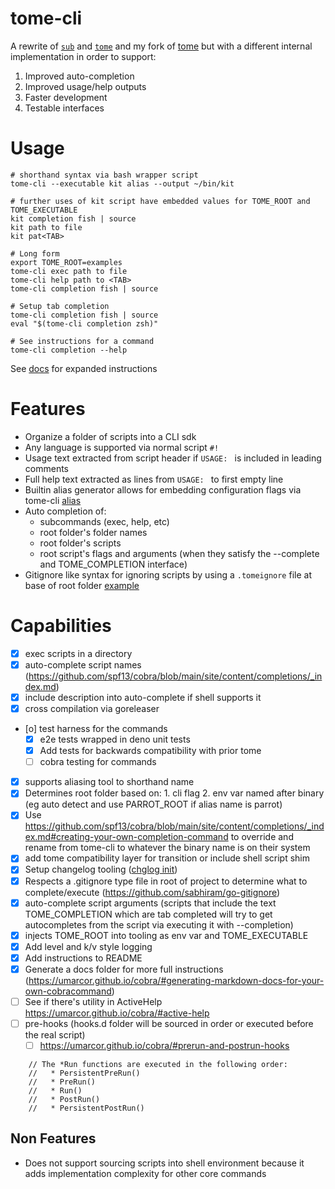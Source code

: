 # tome-cli

A rewrite of [`sub`](https://github.com/qrush/sub) and [`tome`](https://github.com/toumorokoshi/tome) and my fork of [tome](https://github.com/zph/tome) but with a different internal implementation in order to support:
1. Improved auto-completion
2. Improved usage/help outputs
3. Faster development
4. Testable interfaces

# Usage

```
# shorthand syntax via bash wrapper script
tome-cli --executable kit alias --output ~/bin/kit

# further uses of kit script have embedded values for TOME_ROOT and TOME_EXECUTABLE
kit completion fish | source
kit path to file
kit pat<TAB>

# Long form
export TOME_ROOT=examples
tome-cli exec path to file
tome-cli help path to <TAB>
tome-cli completion fish | source

# Setup tab completion
tome-cli completion fish | source
eval "$(tome-cli completion zsh)"

# See instructions for a command
tome-cli completion --help
```

See [docs](./docs/tome-cli.md) for expanded instructions

# Features

- Organize a folder of scripts into a CLI sdk
- Any language is supported via normal script `#!`
- Usage text extracted from script header if `USAGE: ` is included in leading comments
- Full help text extracted as lines from `USAGE: ` to first empty line
- Builtin alias generator allows for embedding configuration flags via tome-cli [alias](./docs/tome-cli_alias.md)
- Auto completion of:
  - subcommands (exec, help, etc)
  - root folder's folder names
  - root folder's scripts
  - root script's flags and arguments (when they satisfy the --complete and TOME_COMPLETION interface)
- Gitignore like syntax for ignoring scripts by using a `.tomeignore` file at base of root folder [example](./cmd/embeds/.tomeignore)

# Capabilities

- [x] exec scripts in a directory
- [x] auto-complete script names (https://github.com/spf13/cobra/blob/main/site/content/completions/_index.md)
- [x] include description into auto-complete if shell supports it
- [x] cross compilation via goreleaser
- [o] test harness for the commands
  - [x] e2e tests wrapped in deno unit tests
  - [x] Add tests for backwards compatibility with prior tome
  - [ ] cobra testing for commands
- [x] supports aliasing tool to shorthand name
- [x] Determines root folder based on:
        1. cli flag
        2. env var named after binary (eg auto detect and use PARROT_ROOT if alias name is parrot)
- [x] Use https://github.com/spf13/cobra/blob/main/site/content/completions/_index.md#creating-your-own-completion-command
      to override and rename from tome-cli to whatever the binary name is on their system
- [x] add tome compatibility layer for transition or include shell script shim
- [x] Setup changelog tooling ([chglog init](https://github.com/goreleaser/chglog))
- [x] Respects a .gitignore type file in root of project to determine what to complete/execute (https://github.com/sabhiram/go-gitignore)
- [x] auto-complete script arguments (scripts that include the text TOME_COMPLETION which are tab completed will try to get autocompletes from the script via executing it with --completion)
- [x] injects TOME_ROOT into tooling as env var and TOME_EXECUTABLE
- [x] Add level and k/v style logging
- [x] Add instructions to README
- [x] Generate a docs folder for more full instructions (https://umarcor.github.io/cobra/#generating-markdown-docs-for-your-own-cobracommand)
- [ ] See if there's utility in ActiveHelp https://umarcor.github.io/cobra/#active-help
- [ ] pre-hooks (hooks.d folder will be sourced in order or executed before the real script)
  - [ ] https://umarcor.github.io/cobra/#prerun-and-postrun-hooks
```
	// The *Run functions are executed in the following order:
	//   * PersistentPreRun()
	//   * PreRun()
	//   * Run()
	//   * PostRun()
	//   * PersistentPostRun()
```

## Non Features

- Does not support sourcing scripts into shell environment because it adds implementation complexity for other core commands
